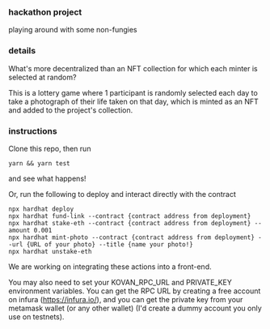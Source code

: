 ### hackathon project
playing around with some non-fungies

### details

What's more decentralized than an NFT collection for which each minter is selected at random?

 This is a lottery game where 1 participant is randomly selected each day to take a photograph of their life taken on that day, which is minted as an NFT and added to the project's collection. 

### instructions

Clone this repo, then run
```
yarn && yarn test
```
and see what happens!

Or, run the following to deploy and interact directly with the contract
```
npx hardhat deploy
npx hardhat fund-link --contract {contract address from deployment}
npx hardhat stake-eth --contract {contract address from deployment} --amount 0.001
npx hardhat mint-photo --contract {contract address from deployment} --url {URL of your photo} --title {name your photo!}
npx hardhat unstake-eth
```
We are working on integrating these actions into a front-end.

You may also need to set your KOVAN_RPC_URL and PRIVATE_KEY environment variables. You can get the RPC URL by creating a free account on infura (https://infura.io/), and you can get the private key from your metamask wallet (or any other wallet) (I'd create a dummy account you only use on testnets).
